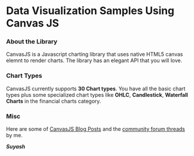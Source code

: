 # Data Visualization Samples Using Canvas JS

### About the Library

CanvasJS is a Javascript charting library that uses native HTML5 canvas elemnt to render charts. The library has an elegant API that you will love.

### Chart Types

CanvasJS currently supports **30 Chart types**. You have all the basic chart types plus some specialized chart types like **OHLC**, **Candlestick**, **Waterfall Charts**
in the financial charts category.

### Misc
Here are some of [CanvasJS Blog Posts](https://canvasjs.com/blog/author/suyash-singh/) and the [community forum threads](https://canvasjs.com/forums/users/suyash-singh/replies/) by me.

_**Suyash**_
